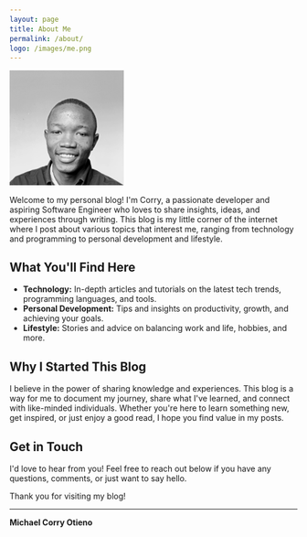 ```yaml
---
layout: page
title: About Me
permalink: /about/
logo: /images/me.png
---
```

<img src="/images/profile.jpeg" alt="me" width="200"/>

Welcome to my personal blog!
I'm Corry, a passionate developer and aspiring Software Engineer who loves to share insights, ideas, and experiences through writing. This blog is my little corner of the internet where I post about various topics that interest me, ranging from technology and programming to personal development and lifestyle.

## What You'll Find Here

- **Technology:** In-depth articles and tutorials on the latest tech trends, programming languages, and tools.
- **Personal Development:** Tips and insights on productivity, growth, and achieving your goals.
- **Lifestyle:** Stories and advice on balancing work and life, hobbies, and more.

## Why I Started This Blog

I believe in the power of sharing knowledge and experiences. This blog is a way for me to document my journey, share what I've learned, and connect with like-minded individuals. Whether you're here to learn something new, get inspired, or just enjoy a good read, I hope you find value in my posts.

## Get in Touch

I'd love to hear from you! Feel free to reach out below if you have any questions, comments, or just want to say hello.

Thank you for visiting my blog!

---

**Michael Corry Otieno**
